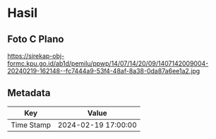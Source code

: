 # Hasil

## Foto C Plano

https://sirekap-obj-formc.kpu.go.id/ab1d/pemilu/ppwp/14/07/14/20/09/1407142009004-20240219-162148--fc7444a9-53f4-48af-8a38-0da87a6ee1a2.jpg


## Metadata

| Key        | Value               |
| ---------- | ------------------- |
| Time Stamp | 2024-02-19 17:00:00 |



